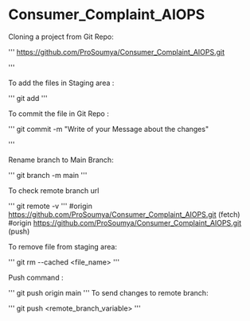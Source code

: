 # Consumer_Complaint_AIOPS


Cloning a project from Git Repo:

'''
https://github.com/ProSoumya/Consumer_Complaint_AIOPS.git

'''

To add the files in Staging area :

'''
git add <filename>
'''

To  commit the file in Git Repo :

'''
git commit -m "Write of your Message about the changes"

'''

Rename branch to Main Branch:

'''
git branch -m main
'''

To check remote branch url

'''
git remote -v
'''
#origin  https://github.com/ProSoumya/Consumer_Complaint_AIOPS.git (fetch)
#origin  https://github.com/ProSoumya/Consumer_Complaint_AIOPS.git (push)

To remove file from staging area:

'''
git rm --cached <file_name>
'''


Push command :

'''
git push origin main
'''
To send changes to  remote branch:

'''
git push <remote_branch_variable> <branchname>
'''


